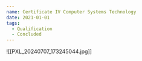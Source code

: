 ```yaml
---
name: Certificate IV Computer Systems Technology
date: 2021-01-01
tags:
  - Qualification
  - Concluded
---
```

![[PXL_20240707_173245044.jpg]]